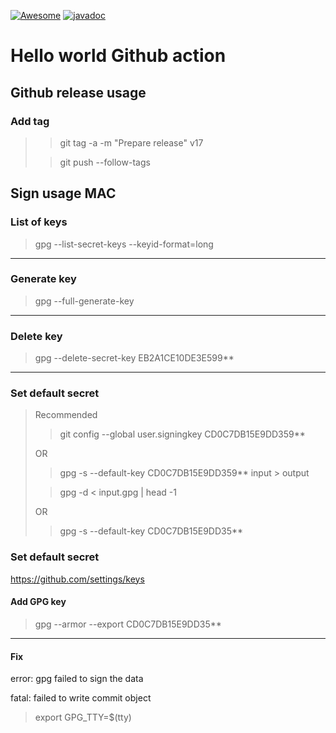[![Awesome](https://cdn.rawgit.com/sindresorhus/awesome/d7305f38d29fed78fa85652e3a63e154dd8e8829/media/badge.svg)](https://github.com/romdhanisam/hello-world-docker-action-v2/tree/develop)
[![javadoc](https://javadoc.io/badge2/org.springframework/spring-core/javadoc.svg)](https://romdhanisam.github.io/hello-world-docker-action-v2/)

# Hello world Github action
## Github release usage

### Add tag
> > git tag -a -m "Prepare release" v17
>
> > git push --follow-tags

## Sign usage MAC

### List of keys
> gpg --list-secret-keys --keyid-format=long
-------------------------
### Generate key

> gpg --full-generate-key
-------------------------
### Delete key
> gpg --delete-secret-key EB2A1CE10DE3E599**
-------------------------
### Set default secret

> Recommended
> > git config --global user.signingkey CD0C7DB15E9DD359**
>
>OR
> > gpg -s --default-key CD0C7DB15E9DD359** input > output
>
> > gpg -d < input.gpg | head -1
>
> OR
> > gpg -s --default-key CD0C7DB15E9DD35**

### Set default secret
https://github.com/settings/keys
#### Add GPG key
> gpg --armor --export CD0C7DB15E9DD35**


-----------------------------
#### Fix
error: gpg failed to sign the data

fatal: failed to write commit object

> export GPG_TTY=$(tty)

[comment]: <> (#### Microsoft Teams Notification)

[comment]: <> (![Microsoft Teams Notification]&#40;https://raw.githubusercontent.com/romdhanisam/hello-world-docker-action-v2/main/assets/Screenshot%202022-02-21%20at%2001.21.25.png?raw=true&#41;)